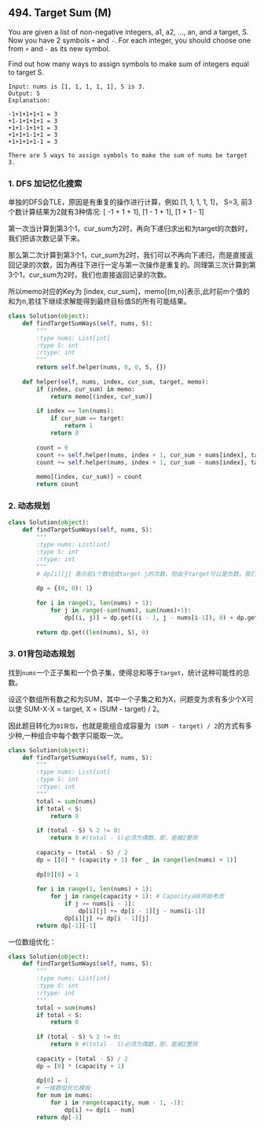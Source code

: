 ## 494. Target Sum (M)

You are given a list of non-negative integers, a1, a2, ..., an, and a target, S. Now you have 2 symbols `+` and `-`. For each integer, you should choose one from `+` and `-` as its new symbol.

Find out how many ways to assign symbols to make sum of integers equal to target S.

```
Input: nums is [1, 1, 1, 1, 1], S is 3. 
Output: 5
Explanation: 

-1+1+1+1+1 = 3
+1-1+1+1+1 = 3
+1+1-1+1+1 = 3
+1+1+1-1+1 = 3
+1+1+1+1-1 = 3

There are 5 ways to assign symbols to make the sum of nums be target 3.
```

### 1. DFS 加记忆化搜索

单独的DFS会TLE，原因是有重复的操作进行计算，例如 [1, 1, 1, 1, 1]， S=3, 前3个数计算结果为2就有3种情况: [ -1 + 1 + 1], [1 - 1 + 1], [1 + 1 - 1]

第一次当计算到第3个1，cur_sum为2时，再向下递归求出和为target的次数时，我们把该次数记录下来。

那么第二次计算到第3个1，cur_sum为2时，我们可以不再向下递归，而是直接返回记录的次数，因为再往下进行一定与第一次操作是重复的。同理第三次计算到第3个1，cur_sum为2时，我们也直接返回记录的次数。

所以memo对应的Key为 [index, cur_sum]，memo[(m,n)]表示,此时前m个值的和为n,若往下继续求解能得到最终目标值S的所有可能结果。

```python
class Solution(object):
    def findTargetSumWays(self, nums, S):
        """
        :type nums: List[int]
        :type S: int
        :rtype: int
        """
        return self.helper(nums, 0, 0, S, {})
    
    def helper(self, nums, index, cur_sum, target, memo):
        if (index, cur_sum) in memo:
            return memo[(index, cur_sum)]
        
        if index == len(nums):
            if cur_sum == target:
                return 1
            return 0
            
        count = 0
        count += self.helper(nums, index + 1, cur_sum + nums[index], target, memo)
        count += self.helper(nums, index + 1, cur_sum - nums[index], target, memo)
        
        memo[(index, cur_sum)] = count
        return count
```

### 2. 动态规划

```python
class Solution(object):
    def findTargetSumWays(self, nums, S):
        """
        :type nums: List[int]
        :type S: int
        :rtype: int
        """
        # dp[i][j] 表示前i个数组成target j的次数，但由于target可以是负数，我们这里用dict而不是list表示dp, 而且最小范围为-sum(nums)和sum(nums)
        
        dp = {(0, 0): 1}
        
        for i in range(1, len(nums) + 1):
            for j in range(-sum(nums), sum(nums)+1):                    
                dp[(i, j)] = dp.get((i - 1, j - nums[i-1]), 0) + dp.get((i - 1, j + nums[i - 1]), 0)
                
        return dp.get((len(nums), S), 0)
```

### 3. 01背包动态规划

找到`nums`一个正子集和一个负子集，使得总和等于`target`，统计这种可能性的总数。

设这个数组所有数之和为SUM，其中一个子集之和为X，问题变为求有多少个X可以使 SUM-X-X = target, X = (SUM - target) / 2。

因此题目转化为`01背包`，也就是能组合成容量为` (SUM - target) / 2`的方式有多少种,一种组合中每个数字只能取一次。

```python
class Solution(object):
    def findTargetSumWays(self, nums, S):
        """
        :type nums: List[int]
        :type S: int
        :rtype: int
        """
        total = sum(nums)
        if total < S:
            return 0
        
        if (total - S) % 2 != 0: 
            return 0 #(total - S)必须为偶数，即，能被2整除
        
        capacity = (total - S) / 2
        dp = [[0] * (capacity + 1) for _ in range(len(nums) + 1)]
        
        dp[0][0] = 1
		
        for i in range(1, len(nums) + 1):
            for j in range(capacity + 1): # Capacity从0开始考虑
                if j >= nums[i - 1]:
                    dp[i][j] += dp[i - 1][j - nums[i-1]]
                dp[i][j] += dp[i - 1][j]
       	return dp[-1][-1]
```

一位数组优化：

```python
class Solution(object):
    def findTargetSumWays(self, nums, S):
        """
        :type nums: List[int]
        :type S: int
        :rtype: int
        """
        total = sum(nums)
        if total < S:
            return 0
        
        if (total - S) % 2 != 0: 
            return 0 #(total - S)必须为偶数，即，能被2整除
        
        capacity = (total - S) / 2
        dp = [0] * (capacity + 1)
        
        dp[0] = 1
		# 一维数组优化模板
        for num in nums:
            for i in range(capacity, num - 1, -1):
                dp[i] += dp[i - num]
       	return dp[-1]
```

